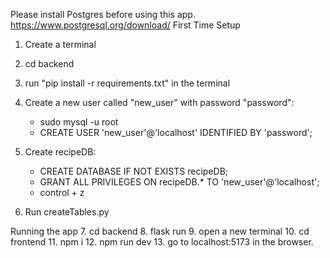 Please install Postgres before using this app. https://www.postgresql.org/download/
First Time Setup
1. Create a terminal
2. cd backend
3. run "pip install -r requirements.txt" in the terminal

4. Create a new user called "new_user" with password "password":
    - sudo mysql -u root
    - CREATE USER 'new_user'@'localhost' IDENTIFIED BY 'password';

5. Create recipeDB:
    - CREATE DATABASE IF NOT EXISTS recipeDB;
    - GRANT ALL PRIVILEGES ON recipeDB.* TO 'new_user'@'localhost';
    - control + z

6. Run createTables.py

Running the app
7. cd backend
8. flask run
9. open a new terminal
10. cd frontend
11. npm i
12. npm run dev
13. go to localhost:5173 in the browser.

